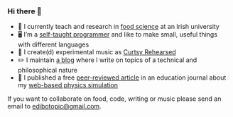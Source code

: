 ### Hi there 👋

- 🧪 I currently teach and research in [food science](https://scholar.google.com/citations?user=aw1EnaIAAAAJ&hl=en) at an Irish
university
- 🖥️ I’m a [self-taught programmer](https://github.com/edibotopic?tab=repositories) and like to make small, useful things with different languages
- 🎹 I create(d) experimental music as [Curtsy Rehearsed](https://curtsyrehearsed.bandcamp.com/)
- ✏️  I maintain [a blog](https://edibotopic.com) where I write on topics of a technical and philosophical nature
- 📜 I published a free [peer-reviewed article](https://pubs.acs.org/doi/10.1021/acs.jchemed.2c01201) in an education journal about
my [web-based physics simulation](https://github.com/edibotopic/stokes-law)

If you want to collaborate on food, code, writing or music please send an email to [edibotopic@gmail.com](mailto:edibotopic@gmail.com).
